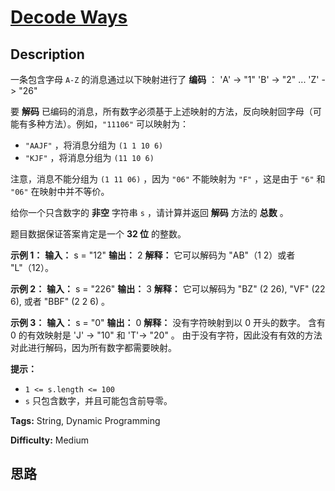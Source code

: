 # [Decode Ways][title]

## Description

一条包含字母 `A-Z` 的消息通过以下映射进行了 **编码** ：
            'A' -> "1"    'B' -> "2"    ...    'Z' -> "26"

要 **解码** 已编码的消息，所有数字必须基于上述映射的方法，反向映射回字母（可能有多种方法）。例如，`"11106"` 可以映射为：

  * `"AAJF"` ，将消息分组为 `(1 1 10 6)`
  * `"KJF"` ，将消息分组为 `(11 10 6)`

注意，消息不能分组为  `(1 11 06)` ，因为 `"06"` 不能映射为 `"F"` ，这是由于 `"6"` 和 `"06"` 在映射中并不等价。

给你一个只含数字的 **非空** 字符串 `s` ，请计算并返回 **解码** 方法的 **总数** 。

题目数据保证答案肯定是一个 **32 位** 的整数。



**示例 1：**
            **输入：** s = "12"    **输出：** 2    **解释：** 它可以解码为 "AB"（1 2）或者 "L"（12）。    

**示例 2：**
            **输入：** s = "226"    **输出：** 3    **解释：** 它可以解码为 "BZ" (2 26), "VF" (22 6), 或者 "BBF" (2 2 6) 。    

**示例 3：**
            **输入：** s = "0"    **输出：** 0    **解释：** 没有字符映射到以 0 开头的数字。    含有 0 的有效映射是 'J' -> "10" 和 'T'-> "20" 。    由于没有字符，因此没有有效的方法对此进行解码，因为所有数字都需要映射。    



**提示：**

  * `1 <= s.length <= 100`
  * `s` 只包含数字，并且可能包含前导零。


**Tags:** String, Dynamic Programming

**Difficulty:** Medium

## 思路

[title]: https://leetcode-cn.com/problems/decode-ways
